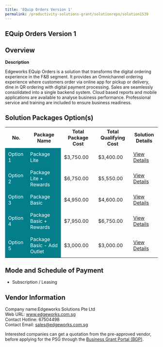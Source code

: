 ```yaml
---
title: 'EQuip Orders Version 1'
permalink: /productivity-solutions-grant/solutionrepo/solution1539
---
```


## EQuip Orders Version 1

## Overview

**Description**

Edgeworks EQuip Orders is a solution that transforms the digital ordering experience in the F&B segment. It provides an Omnichannel ordering experience where customers order via online app for pickup or delivery, dine in QR ordering with digital payment processing. Sales are seamlessly consolidated into a single backend system. Cloud based reports and mobile applications are available to analyse business performance. Professional service and training are included to ensure business readiness.

## Solution Packages Option(s)

<table>
<tr>
<th><b>No.</b></th>
<th><b>Package Name</b></th>
<th><b>Total Package Cost</b></th>
<th><b>Total Qualifying Cost</b></th>
<th><b>Solution Details</b></th>
</tr>
<tr>
<td style='padding: 10px; background-color: #037E8A; color: #FFFFFF;'>Option 1</td>
<td style='padding: 10px; background-color: #037E8A; color: #FFFFFF;'>Package Lite</td>
<td style='padding: 10px;'>$3,750.00</td>
<td style='padding: 10px;'>$3,400.00</td>
<td style='padding: 10px;'><a href='/images/psg/Edgeworks_Solutions_Equip_Orders_Desensitised_Annex3_Part1.pdf' target='_blank'>View Details</a></td>
</tr>
<tr>
<td style='padding: 10px; background-color: #037E8A; color: #FFFFFF;'>Option 2</td>
<td style='padding: 10px; background-color: #037E8A; color: #FFFFFF;'>Package Lite + Rewards</td>
<td style='padding: 10px;'>$6,750.00</td>
<td style='padding: 10px;'>$5,550.00</td>
<td style='padding: 10px;'><a href='/images/psg/Edgeworks_Solutions_Equip_Orders_Desensitised_Annex3_Part2.pdf' target='_blank'>View Details</a></td>
</tr>
<tr>
<td style='padding: 10px; background-color: #037E8A; color: #FFFFFF;'>Option 3</td>
<td style='padding: 10px; background-color: #037E8A; color: #FFFFFF;'>Package Basic</td>
<td style='padding: 10px;'>$4,950.00</td>
<td style='padding: 10px;'>$4,600.00</td>
<td style='padding: 10px;'><a href='/images/psg/Edgeworks_Solutions_Equip_Orders_Desensitised_Annex3_Part3.pdf' target='_blank'>View Details</a></td>
</tr>
<tr>
<td style='padding: 10px; background-color: #037E8A; color: #FFFFFF;'>Option 4</td>
<td style='padding: 10px; background-color: #037E8A; color: #FFFFFF;'>Package Basic + Rewards</td>
<td style='padding: 10px;'>$7,950.00</td>
<td style='padding: 10px;'>$6,750.00</td>
<td style='padding: 10px;'><a href='/images/psg/Edgeworks_Solutions_Equip_Orders_Desensitised_Annex3_Part4.pdf' target='_blank'>View Details</a></td>
</tr>
<tr>
<td style='padding: 10px; background-color: #037E8A; color: #FFFFFF;'>Option 5</td>
<td style='padding: 10px; background-color: #037E8A; color: #FFFFFF;'>Package Basic - Add Outlet</td>
<td style='padding: 10px;'>$3,000.00</td>
<td style='padding: 10px;'>$3,000.00</td>
<td style='padding: 10px;'><a href='/images/psg/Edgeworks_Solutions_Equip_Orders_Desensitised_Annex3_Part5.pdf' target='_blank'>View Details</a></td>
</tr>
</table>

## Mode and Schedule of Payment

 - Subscription / Leasing

## Vendor Information

 Company name:Edgeworks Solutions Pte Ltd<br>Web URL: www.edgeworks.com.sg <br>Contact Hotline: 67504498 <br>Contact Email: sales@edgeworks.com.sg 

Interested companies can get a quotation from the pre-approved vendor, before applying for the PSG through the <a href='https://www.businessgrants.gov.sg/' target='_blank' rel='noopener'>Business Grant Portal (BGP)</a>.

<script src="/jquery/resize-tables.js"></script>
